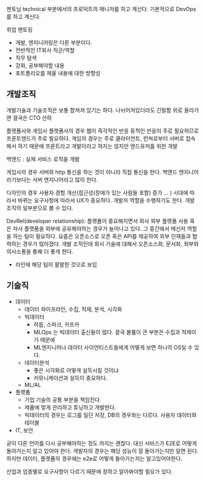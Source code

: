 멘토님
technical 부분에서의 프로덕트의 매니저를 하고 계신다. 기본적으로 DevOps 를 하고 계신다.

취업 멘토링
- 개발, 엔지니어링은 다른 부분이다.
- 전반적인 IT회사 직군/역할
- 직무 탐색
- 강화, 공부해야할 내용
- 포트폴리오를 채울 내용에 대한 방향성

## 개발조직
개발기술과 기술조직은 보통 합쳐져 있기는 하다. 나뉘어져있더라도 긴밀함 위로 올라가면 결국은 CTO 산하

플랫폼사와 게임사 
플랫폼사의 경우 웹이 즉각적인 반응 동적인 반응이 주로 필요하므로 프론트엔드가 주로 필요하다.
게임의 경우는 주로 클라이언트, 런쳐로부터 서버로 접속해서 하기 때문에 프론트라고 개발이라고 하지는 않지만 엔드유저를 위한 개발

백엔드 : 실제 서비스 로직을 개발

게임사의 경우 서버와 http 통신을 하는 것이 아니라 직접 통신을 한다. 백엔드 엔지니어라기보다는 서버 엔지니어라고 많이 한다.

다자인의 경우 사용자 경험 개선(접근성(장애가 있는 사람들 포함) 증가 ... ) 시대에 따라서 바뀌는 요구사항에 따라서 UX가 중요하다. 개발자 역할을 수행하기도 한다. 개발조직의 일부분으로 볼 수 있다. 

DevRel(developer relationship): 플랫폼이 중요해지면서 회사 외부 플랫폼 사용 혹은 자사 플랫폼을 외부에 공유해야하는 경우가 늘어나고 있다. 그 중간에서 메신저 역할을 하는 팀이 필요하다. 요즘은 오픈소스로 오픈 혹은 API를 제공하여 외부 인재들과 협력하는 경우가 많아졌다. 개발 조직인데 회사 기술에 대해서 오픈소스화, 문서화, 외부와 의사소통을 통해 더 좋게 한다.
- 라인에 해당 팀이 활발한 것으로 보임

## 기술직

- 데이터
	- 데이터 파이프라인, 수집, 적재, 분석, 시각화
	- 빅데이터 
		- 하둡, 스파크, 카프카
		- MLOps 는 빅데이터 출신들이 많다. 결국 볼륨이 큰 부분은 수집과 적재이기 때문에 
		- ML엔지니어나 데이터 사이언티스트들에게 어떻게 보면 하나의 OS일 수 있다. 
	- 데이터분석
		- 좋은 시각화로 어떻게 설득시킬 것이냐
		- 커뮤니케이션과 설득이 중요하다.
	- ML/AL
- 플랫폼
	- 기업 기술의 공통 부분을 책임진다.
	- 제품에 맞게 관리하고 튜닝하고 개발한다.
	- 빅테이터의 경우는 로그를 일단 저장, DB의 경우와는 다르다. 사용자 데이터와 테이블
- IT, 보안

굳이 다른 언어를 다시 공부해야하는 정도 까지는 괜찮다. 대신 서비스가 E2E로 어떻게 돌아가는지 알고 있어야 한다. 개발자의 경우는 해당 성능이 잘 돌아가는지만 알면 된다. 하지만 데이터, 플랫폼의 경우에는 e2e로 어떻게 돌아가는지는 알고있어야한다.

산업과 업종별로 요구사항이 다르기 때문에 정하고 알아봐야할 필요가 있다.

